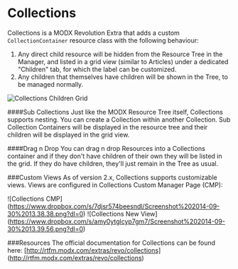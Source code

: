 Collections
===========

Collections is a MODX Revolution Extra that adds a custom `CollectionContainer` resource class with the following behaviour:

1. Any direct child resource will be hidden from the Resource Tree in the Manager, and listed in a grid view (similar to Articles) under a dedicated "Children" tab, for which the label can be customized.
2. Any children that themselves have children will be shown in the Tree, to be managed normally.

![Collections Children Grid](https://www.dropbox.com/s/pbiko6nzjqerrex/Screenshot%202014-09-30%2013.37.48.png?dl=0)

####Sub Collections
Just like the MODX Resource Tree itself, Collections supports nesting. You can create a Collection within another Collection. Sub Collection Containers will be displayed in the resource tree and their children will be displayed in the grid view.

####Drag n Drop
You can drag n drop Resources into a Collections container and if they don't have children of their own they will be listed in the grid. If they do have children, they'll just remain in the Tree as usual.

###Custom Views
As of version 2.x, Collections supports customizable views. Views are configured in Collections Custom Manager Page (CMP):

![Collections CMP] (https://www.dropbox.com/s/7djsr574beesndl/Screenshot%202014-09-30%2013.38.38.png?dl=0)
![Collections New View] (https://www.dropbox.com/s/amy0ytglcyp7gm7/Screenshot%202014-09-30%2013.39.56.png?dl=0)

###Resources
The official documentation for Collections can be found here: [http://rtfm.modx.com/extras/revo/collections] (http://rtfm.modx.com/extras/revo/collections)
